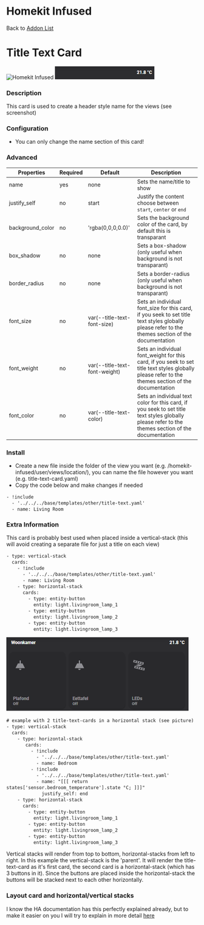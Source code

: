 # Homekit Infused

Back to [Addon List](../addon_list.md)

# Title Text Card
![Homekit Infused](../images/title-text-card.png)
![Homekit Infused](../images/title-text-card-2.png)

### Description
This card is used to create a header style name for the views (see screenshot)

### Configuration
- You can only change the name section of this card!

### Advanced

| Properties | Required | Default | Description |
|----------------------------------|-------------|----------------------------------|----------------------------------------------------------------------------------------------------------------------------------------------------------------------|
| name | yes | none | Sets the name/title to show |
| justify_self | no | start | Justify the content choose between `start`, `center` or `end` |
| background_color | no | 'rgba(0,0,0,0.0)' | Sets the background color of the card, by default this is transparant |
| box_shadow | no | none | Sets a box-shadow (only useful when background is not transparant) |
| border_radius | no | none | Sets a border-radius (only useful when background is not transparant) |
| font_size | no | var(--title-text-font-size) | Sets an individual font_size for this card, if you seek to set title text styles globally please refer to the themes section of the documentation |
| font_weight | no | var(--title-text-font-weight) | Sets an individual font_weight for this card, if you seek to set title text styles globally please refer to the themes section of the documentation |
| font_color | no | var(--title-text-color) | Sets an individual text color for this card, if you seek to set title text styles globally please refer to the themes section of the documentation |

### Install
- Create a new file inside the folder of the view you want (e.g. /homekit-infused/user/views/location/), you can name the file however you want (e.g. title-text-card.yaml)
- Copy the code below and make changes if needed

```
- !include
  - '../../../base/templates/other/title-text.yaml'
  - name: Living Room
```

### Extra Information
This card is probably best used when placed inside a vertical-stack (this will avoid creating a separate file for just a title on each view)
```
- type: vertical-stack
  cards:
    - !include
      - '../../../base/templates/other/title-text.yaml'
      - name: Living Room
    - type: horizontal-stack
      cards:
        - type: entity-button
          entity: light.livingroom_lamp_1
        - type: entity-button
          entity: light.livingroom_lamp_2
        - type: entity-button
          entity: light.livingroom_lamp_3
```
![Homekit Infused](../images/title-text-card-3.png)
```
# example with 2 title-text-cards in a horizontal stack (see picture)
- type: vertical-stack
  cards:
    - type: horizontal-stack
       cards:
         - !include
           - '../../../base/templates/other/title-text.yaml'
           - name: Bedroom
         - !include
           - '../../../base/templates/other/title-text.yaml'
           - name: "[[[ return states['sensor.bedroom_temperature'].state °C; ]]]"
             justify_self: end
    - type: horizontal-stack
      cards:
        - type: entity-button
          entity: light.livingroom_lamp_1
        - type: entity-button
          entity: light.livingroom_lamp_2
        - type: entity-button
          entity: light.livingroom_lamp_3
```
Vertical stacks will render from top to bottom, horizontal-stacks from left to right. In this example the vertical-stack is the 'parent'. It will render the title-text-card as it's first card, the second card is a horizontal-stack (which has 3 buttons in it). Since the buttons are placed inside the horizontal-stack the buttons will be stacked next to each other horizontally.

### Layout card and horizontal/vertical stacks
I know the HA documentation has this perfectly explained already, but to make it easier on you I will try to explain in more detail [here](../addons/stacks.md)
